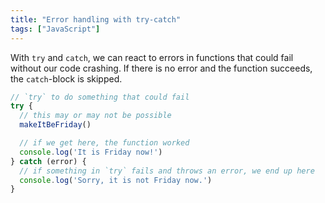 ```yaml
---
title: "Error handling with try-catch"
tags: ["JavaScript"]
---
```

With `try` and `catch`, we can react to errors in functions that could fail without our code crashing. If there is no error and the function succeeds, the `catch`-block is skipped.

```js
// `try` to do something that could fail
try {
  // this may or may not be possible
  makeItBeFriday()

  // if we get here, the function worked
  console.log('It is Friday now!')
} catch (error) {
  // if something in `try` fails and throws an error, we end up here
  console.log('Sorry, it is not Friday now.')
}
```

